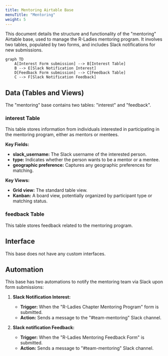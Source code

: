 ```yaml
---
title: Mentoring Airtable Base
menuTitle: "Mentoring"
weight: 5
---
```


This document details the structure and functionality of the "mentoring" Airtable base, used to manage the R-Ladies mentoring program.
It involves two tables, populated by two forms, and includes Slack notifications for new submissions.

```mermaid
graph TD
    A[Interest Form submission] --> B[Interest Table]
    B --> E[Slack Notification Interest]
    D[Feedback Form submission] --> C[Feedback Table]
    C --> F[Slack Notification Feedback]
```

## Data (Tables and Views)

The "mentoring" base contains two tables: "interest" and "feedback".

### interest Table

This table stores information from individuals interested in participating in the mentoring program, either as mentors or mentees.

**Key Fields:**

- **slack_username:** The Slack username of the interested person.
- **type:** Indicates whether the person wants to be a mentor or a mentee.
- **geographic preference:** Captures any geographic preferences for matching.

**Key Views:**

- **Grid view:** The standard table view.
- **Kanban:** A board view, potentially organized by participant type or matching status.

### feedback Table

This table stores feedback related to the mentoring program.

## Interface

This base does not have any custom interfaces.

## Automation

This base has two automations to notify the mentoring team via Slack upon form submissions:

1.  **Slack Notification Interest:**

    - **Trigger:** When the "R-Ladies Chapter Mentoring Program" form is submitted.
    - **Action:** Sends a message to the "#team-mentoring" Slack channel.

2.  **Slack notification Feedback:**
    - **Trigger:** When the "R-Ladies Mentoring Feedback Form" is submitted.
    - **Action:** Sends a message to "#team-mentoring" Slack channel.
